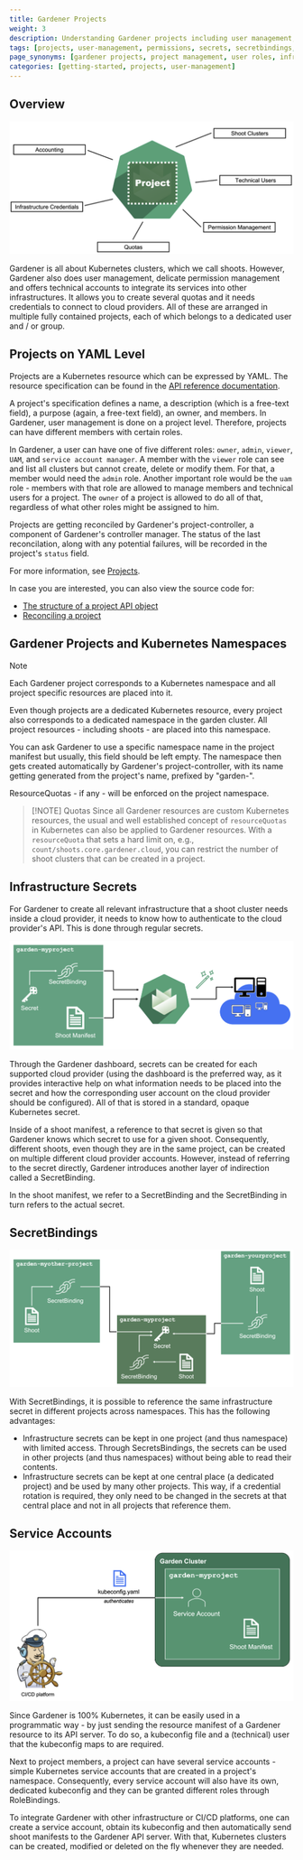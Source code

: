 ```yaml
---
title: Gardener Projects
weight: 3
description: Understanding Gardener projects including user management, permissions, infrastructure secrets, SecretBindings, and service accounts
tags: [projects, user-management, permissions, secrets, secretbindings, service-accounts, namespaces, quotas]
page_synonyms: [gardener projects, project management, user roles, infrastructure secrets, project namespaces]
categories: [getting-started, projects, user-management]
---
```


## Overview

![overview](./images/overview.png)

Gardener is all about Kubernetes clusters, which we call shoots. However, Gardener also does user management, delicate permission management and offers technical accounts to integrate its services into other infrastructures. It allows you to create several quotas and it needs credentials to connect to cloud providers. All of these are arranged in multiple fully contained projects, each of which belongs to a dedicated user and / or group.

## Projects on YAML Level

Projects are a Kubernetes resource which can be expressed by YAML. The resource specification can be found in the [API reference documentation](https://github.com/gardener/gardener/blob/master/docs/api-reference/core.md/#core.gardener.cloud/v1beta1.Project).

A project's specification defines a name, a description (which is a free-text field), a purpose (again, a free-text field), an owner, and members. In Gardener, user management is done on a project level. Therefore, projects can have different members with certain roles.

In Gardener, a user can have one of five different roles: `owner`, `admin`, `viewer`, `UAM`, and `service account manager`. A member with the `viewer` role can see and list all clusters but cannot create, delete or modify them. For that, a member would need the `admin` role. Another important role would be the `uam` role - members with that role are allowed to manage members and technical users for a project. The `owner` of a project is allowed to do all of that, regardless of what other roles might be assigned to him.

Projects are getting reconciled by Gardener's project-controller, a component of Gardener's controller manager. The status of the last reconcilation, along with any potential failures, will be recorded in the project's `status` field.

For more information, see [Projects](https://github.com/gardener/gardener/blob/master/docs/usage/project/projects.md).

In case you are interested, you can also view the source code for:

- [The structure of a project API object](https://github.com/gardener/gardener/blob/master/pkg/apis/core/types_project.go) 
- [Reconciling a project](https://github.com/gardener/gardener/blob/master/pkg/controllermanager/controller/project/project/reconciler.go)

## Gardener Projects and Kubernetes Namespaces

> [!NOTE]
> Each Gardener project corresponds to a Kubernetes namespace and all project specific resources are placed into it.

Even though projects are a dedicated Kubernetes resource, every project also corresponds to a dedicated namespace in the garden cluster. All project resources - including shoots - are placed into this namespace.

You can ask Gardener to use a specific namespace name in the project manifest but usually, this field should be left empty. The namespace then gets created automatically by Gardener's project-controller, with its name getting generated from the project's name, prefixed by "garden-".

ResourceQuotas - if any - will be enforced on the project namespace.

> [!NOTE] Quotas
> Since all Gardener resources are custom Kubernetes resources, the usual and well established concept of `resourceQuotas` in Kubernetes can also be applied to Gardener resources. With a `resourceQuota` that sets a hard limit on, e.g., `count/shoots.core.gardener.cloud`, you can restrict the number of shoot clusters that can be created in a project.

## Infrastructure Secrets

For Gardener to create all relevant infrastructure that a shoot cluster needs inside a cloud provider, it needs to know how to authenticate to the cloud provider's API. This is done through regular secrets.

![secret](./images/secret.png)

Through the Gardener dashboard, secrets can be created for each supported cloud provider (using the dashboard is the preferred way, as it provides interactive help on what information needs to be placed into the secret and how the corresponding user account on the cloud provider should be configured). All of that is stored in a standard, opaque Kubernetes secret.

Inside of a shoot manifest, a reference to that secret is given so that Gardener knows which secret to use for a given shoot. Consequently, different shoots, even though they are in the same project, can be created on multiple different cloud provider accounts. However, instead of referring to the secret directly, Gardener introduces another layer of indirection called a SecretBinding.

In the shoot manifest, we refer to a SecretBinding and the SecretBinding in turn refers to the actual secret.

## SecretBindings

![secretbindings](./images/secretbindings.png)

With SecretBindings, it is possible to reference the same infrastructure secret in different projects across namespaces. This has the following advantages:​

- Infrastructure secrets can be kept in one project (and thus namespace) with limited access. Through SecretsBindings, the secrets can be used in other projects (and thus namespaces) without being able to read their contents.​
- Infrastructure secrets can be kept at one central place (a dedicated project) and be used by many other projects. This way, if a credential rotation is required, they only need to be changed in the secrets at that central place and not in all projects that reference them.

## Service Accounts

![service-account](./images/service-account.png)

Since Gardener is 100% Kubernetes, it can be easily used in a programmatic way - by just sending the resource manifest of a Gardener resource to its API server. To do so, a kubeconfig file and a (technical) user that the kubeconfig maps to are required.

Next to project members, a project can have several service accounts - simple Kubernetes service accounts that are created in a project's namespace. Consequently, every service account will also have its own, dedicated kubeconfig and they can be granted different roles through RoleBindings.

To integrate Gardener with other infrastructure or CI/CD platforms, one can create a service account, obtain its kubeconfig and then automatically send shoot manifests to the Gardener API server. With that, Kubernetes clusters can be created, modified or deleted on the fly whenever they are needed.
